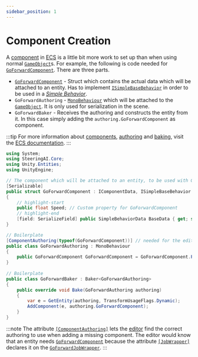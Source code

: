 ```yaml
---
sidebar_position: 1
---
```


# Component Creation

A [component](https://docs.unity3d.com/Packages/com.unity.entities@1.3/manual/concepts-components.html) in [ECS](https://docs.unity3d.com/Packages/com.unity.entities@1.3/manual/index.html) is a little bit more work to set up than when using normal [`GameObject`](https://docs.unity3d.com/ScriptReference/GameObject.html)s. For example, the following is code needed for [`GoForwardComponent`](/docs/documentation-defaults/behaviors/simple-behaviors/go-foward#goforwardcomponent). There are three parts. 

- [`GoForwardComponent`](/docs/documentation-defaults/behaviors/simple-behaviors/go-foward#goforwardcomponent) - Struct which contains the actual data which will be attached to an entity. Has to implement [`ISimpleBaseBehavior`](/docs/documentation-core/components/ISimpleBaseBehavior) in order to be used in a [*Simple Behavior*](/docs/documentation-core/behaviors/simple-behaviors/overview).
- `GoForwardAuthoring` - [`MonoBehaviour`](https://docs.unity3d.com/ScriptReference/MonoBehaviour.html) which will be attached to the [`GameObject`](https://docs.unity3d.com/ScriptReference/GameObject.html). It is only used for serialization in the scene.
- `GoForwardBaker` - Receives the authoring and constructs the entity from it. In this case simply adding the `authoring.GoForwardComponent` as component.

:::tip
For more information about [components](https://docs.unity3d.com/Packages/com.unity.entities@1.3/manual/concepts-components.html), [authoring](https://docs.unity3d.com/Packages/com.unity.entities@1.3/manual/editor-authoring-runtime.html) and [baking](https://docs.unity3d.com/Packages/com.unity.entities@1.3/manual/baking.html), visit the [ECS documentation](https://docs.unity3d.com/Packages/com.unity.entities@1.3/manual/).
:::

```csharp title="GoForwardAuthoring.cs"
using System;
using SteeringAI.Core;
using Unity.Entities;
using UnityEngine;

// The component which will be attached to an entity, to be used with GoForwardJobWrapper
[Serializable]
public struct GoForwardComponent : IComponentData, ISimpleBaseBehavior
{
    // highlight-start
    public float Speed; // Custom property for GoForwardComponent
    // highlight-end    
    [field: SerializeField] public SimpleBehaviorData BaseData { get; set; }
}

// Boilerplate
[ComponentAuthoring(typeof(GoForwardComponent))] // needed for the editor
public class GoForwardAuthoring : MonoBehaviour
{
    public GoForwardComponent GoForwardComponent = GoForwardComponent.Preset;
}
    
// Boilerplate
public class GoForwardBaker : Baker<GoForwardAuthoring>
{
    public override void Bake(GoForwardAuthoring authoring)
    {
        var e = GetEntity(authoring, TransformUsageFlags.Dynamic);
        AddComponent(e, authoring.GoForwardComponent);
    }
}
```

:::note
The attribute [`[ComponentAuthoring]`](/docs/documentation-core/attributes#componentauthoringattribute) lets the [editor](/docs/documentation-core/editor) find the correct authoring to use when adding a missing component. The editor would know that an entity needs [`GoForwardComponent`](/docs/documentation-defaults/behaviors/simple-behaviors/go-foward#goforwardcomponent) because the attribute [`[JobWrapper]`](/docs/documentation-core/attributes#jobwrapperattribute) declares it on the [`GoForwardJobWrapper`](/docs/documentation-defaults/behaviors/simple-behaviors/go-foward).
:::